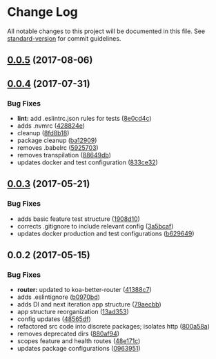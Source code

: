 # Change Log

All notable changes to this project will be documented in this file. See [standard-version](https://github.com/conventional-changelog/standard-version) for commit guidelines.

<a name="0.0.5"></a>
## [0.0.5](https://github.com/jasonsites/nsk-koa/compare/v0.0.4...v0.0.5) (2017-08-06)



<a name="0.0.4"></a>
## [0.0.4](https://github.com/jasonsites/nsk-koa/compare/v0.0.3...v0.0.4) (2017-07-31)


### Bug Fixes

* **lint:** add .eslintrc.json rules for tests ([8e0cd4c](https://github.com/jasonsites/nsk-koa/commit/8e0cd4c))
* adds .nvmrc ([428824e](https://github.com/jasonsites/nsk-koa/commit/428824e))
* cleanup ([8fd8b18](https://github.com/jasonsites/nsk-koa/commit/8fd8b18))
* package cleanup ([ba12909](https://github.com/jasonsites/nsk-koa/commit/ba12909))
* removes .babelrc ([5925703](https://github.com/jasonsites/nsk-koa/commit/5925703))
* removes transpilation ([88649db](https://github.com/jasonsites/nsk-koa/commit/88649db))
* updates docker and test configuration ([833ce32](https://github.com/jasonsites/nsk-koa/commit/833ce32))



<a name="0.0.3"></a>
## [0.0.3](https://github.com/jasonsites/nsk-koa/compare/v0.0.2...v0.0.3) (2017-05-21)


### Bug Fixes

* adds basic feature test structure ([1908d10](https://github.com/jasonsites/nsk-koa/commit/1908d10))
* corrects .gitignore to include relevant config ([3a5bcaf](https://github.com/jasonsites/nsk-koa/commit/3a5bcaf))
* updates docker production and test configurations ([b629649](https://github.com/jasonsites/nsk-koa/commit/b629649))



<a name="0.0.2"></a>
## 0.0.2 (2017-05-15)


### Bug Fixes

* **router:** updated to koa-better-router ([41388c7](https://github.com/jasonsites/nsk-koa/commit/41388c7))
* adds .eslintignore ([b0970bd](https://github.com/jasonsites/nsk-koa/commit/b0970bd))
* adds DI and next iteration app structure ([79aecbb](https://github.com/jasonsites/nsk-koa/commit/79aecbb))
* app structure reorganization ([13ad353](https://github.com/jasonsites/nsk-koa/commit/13ad353))
* config updates ([48565df](https://github.com/jasonsites/nsk-koa/commit/48565df))
* refactored src code into discrete packages; isolates http ([800a58a](https://github.com/jasonsites/nsk-koa/commit/800a58a))
* removes deprecated dirs ([880af94](https://github.com/jasonsites/nsk-koa/commit/880af94))
* scopes feature and health routes ([48e171c](https://github.com/jasonsites/nsk-koa/commit/48e171c))
* updates package configurations ([0963951](https://github.com/jasonsites/nsk-koa/commit/0963951))
